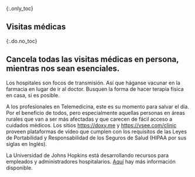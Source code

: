 {:.only_toc}
## Visitas médicas 

{:.do.no_toc}
## Cancela todas las visitas médicas en persona, mientras nos sean esenciales.

Los hospitales son focos de transmisión. Así que háganse vacunar en la farmacia en lugar de ir al doctor. Busquen la forma de hacer terapia física en casa, si es posible.

A los profesionales en Telemedicina, este es su momento para salvar el día. Por el beneficio de todos, pero especialmente aquellas personas en áreas rurales que van a ser más afectadas y que carecen de fácil acceso a cuidados médicos. Los sitios https://doxy.me y https://vsee.com/clinic proveen plataformas de video que cumplen con los requisitos de las Leyes de Portabilidad y Responsabilidad de los Seguros de Salud (HIPAA por sus siglas en Inglés).

La Universidad de Johns Hopkins está desarrollando recursos para empleados y administradores hospitalarios. [Aquí](https://www.cbsnews.com/news/coronavirus-containment-dr-jon-lapook-60-minutes-2020-03-08/) hay más información disponible.
